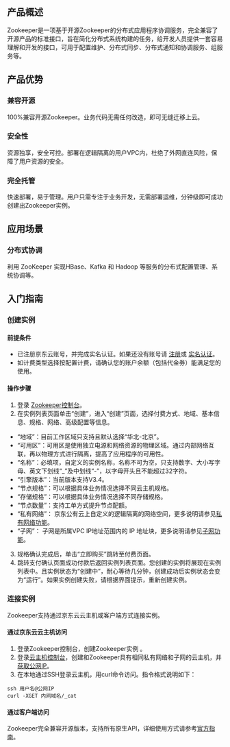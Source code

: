## 产品概述
Zookeeper是一项基于开源Zookeeper的分布式应用程序协调服务，完全兼容了开源产品的标准接口，旨在简化分布式系统构建的任务，给开发人员提供一套容易理解和开发的接口，可用于配置维护、分布式同步、分布式通知和协调服务、组服务等。</br>

## 产品优势

### 兼容开源
100%兼容开源Zookeeper。业务代码无需任何改造，即可无缝迁移上云。</br>
### 安全性
资源独享，安全可控。部署在逻辑隔离的用户VPC内，杜绝了外网直连风险，保障了用户资源的安全。</br>
### 完全托管
快速部署，易于管理。用户只需专注于业务开发，无需部署运维，分钟级即可成功创建出Zookeeper实例。</br>

## 应用场景

### 分布式协调
利用 ZooKeeper 实现HBase、Kafka 和 Hadoop 等服务的分布式配置管理、系统协调等。</br>

## 入门指南

### 创建实例

#### 前提条件
- 已注册京东云账号，并完成实名认证。如果还没有账号请 [注册](https://accounts.jdcloud.com/p/regPage?source=jdcloud&ReturnUrl=https%3a%2f%2fuc.jdcloud.com%2fpassport%2fcomplete%3freturnUrl%3dhttps%3a%2f%2fwww.jdcloud.com)或 [实名认证](https://uc.jdcloud.com/account/certify)。
- 如计费类型选择按配置计费，请确认您的账户余额（包括代金券）能满足您的使用。</br>

#### 操作步骤
1. 登录 [Zookeeper控制台](https://zk-console.jdcloud.com/list)。</br>
2. 在实例列表页面单击“创建”，进入“创建”页面，选择付费方式、地域、基本信息、规格、网络、高级配置等信息。</br>

* “地域”：目前工作区域只支持且默认选择“华北-北京”。</br>
* “可用区”：可用区是使用独立电源和网络资源的物理区域。通过内部网络互联，再以物理方式进行隔离，提高了应用程序的可用性。</br> 
* “名称”：必填项，自定义的实例名称，名称不可为空，只支持数字、大小写字母、英文下划线“_”及中划线“-”，以字母开头且不能超过32字符。</br>
* “引擎版本”：当前版本支持V3.4。</br>
* “节点规格”：可以根据具体业务情况选择不同云主机规格。</br>
* “存储规格”：可以根据具体业务情况选择不同存储规格。</br>
* “节点数量”：支持工单方式提升节点配额。</br> 
* “私有网络”： 京东公有云上自定义的逻辑隔离的网络空间，更多说明请参见[私有网络功能]( https://docs.jdcloud.com/cn/virtual-private-cloud/vpc-features)。</br>
* “子网”： 子网是所属VPC IP地址范围内的 IP 地址块，更多说明请参见[子网功能]( https://docs.jdcloud.com/cn/virtual-private-cloud/subnet-features)。</br>
3. 规格确认完成后，单击“立即购买”跳转至付费页面。</br>
4. 跳转支付确认页面成功付款后返回实例列表页面。您创建的实例将展现在实例列表中。且实例状态为“创建中”，耐心等待几分钟，创建成功后实例状态会变为“运行”。如果实例创建失败，请根据界面提示，重新创建实例。</br>

### 连接实例
Zookeeper支持通过京东云云主机或客户端方式连接实例。

#### 通过京东云云主机访问
1.	登录Zookeeper控制台，创建Zookeeper实例 。</br>
2.	登录[云主机控制台](https://cns-console.jdcloud.com/host/compute/list)，创建和Zookeeper具有相同私有网络和子网的云主机，并[获取公网IP](https://docs.jdcloud.com/cn/virtual-machines/associate-elastic-ip)。</br>
3.	在本地通过SSH登录云主机，用curl命令访问。指令格式说明如下：</br>

```
ssh 用户名@公网IP
curl -XGET 内网域名/_cat
```

#### 通过客户端访问
Zookeeper完全兼容开源版本，支持所有原生API，详细使用方式请参考[官方指南](http://zookeeper.apache.org/)。
